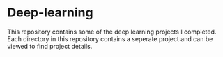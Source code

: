 # Deep-learning

This repository contains some of the deep learning projects I completed. Each directory in this repository contains a seperate project and can be viewed to find project details.
